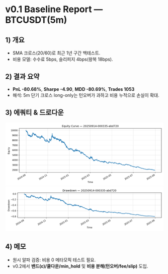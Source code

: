 # v0.1 Baseline Report — BTCUSDT(5m)

## 1) 개요
- SMA 크로스(20/60)로 최근 1년 구간 백테스트.
- 비용 모델: 수수료 5bps, 슬리피지 4bps(왕복 18bps).

## 2) 결과 요약
- **PnL -80.68%**, **Sharpe -4.90**, **MDD -80.69%**, **Trades 1053**  
- 해석: 5m 단기 크로스 long-only는 턴오버가 과하고 비용 누적으로 손실이 확대.

## 3) 에쿼티 & 드로다운
![equity](./figures/20250914-000335-abd720_equity.png)
![dd](./figures/20250914-000335-abd720_drawdown.png)

## 4) 메모
- 원시 알파 검증: 비용 0 메타모픽 테스트 필요.
- v0.2에서 **밴드(ε)/쿨다운/min_hold** 및 **비용 분해(턴오버/fee/slip)** 도입.
